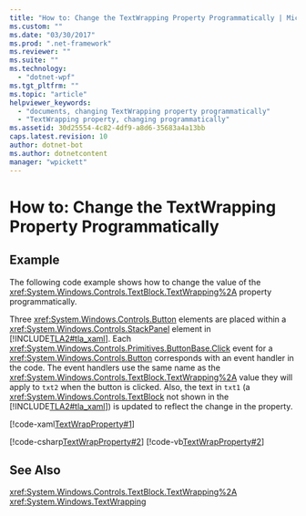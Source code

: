 ```yaml
---
title: "How to: Change the TextWrapping Property Programmatically | Microsoft Docs"
ms.custom: ""
ms.date: "03/30/2017"
ms.prod: ".net-framework"
ms.reviewer: ""
ms.suite: ""
ms.technology: 
  - "dotnet-wpf"
ms.tgt_pltfrm: ""
ms.topic: "article"
helpviewer_keywords: 
  - "documents, changing TextWrapping property programmatically"
  - "TextWrapping property, changing programmatically"
ms.assetid: 30d25554-4c82-4df9-a8d6-35683a4a13bb
caps.latest.revision: 10
author: dotnet-bot
ms.author: dotnetcontent
manager: "wpickett"
---
```

# How to: Change the TextWrapping Property Programmatically
## Example  
 The following code example shows how to change the value of the                      <xref:System.Windows.Controls.TextBlock.TextWrapping%2A> property programmatically.  
  
 Three                      <xref:System.Windows.Controls.Button> elements are placed within a                      <xref:System.Windows.Controls.StackPanel> element in                      [!INCLUDE[TLA2#tla_xaml](../../../../includes/tla2sharptla-xaml-md.md)]. Each                      <xref:System.Windows.Controls.Primitives.ButtonBase.Click> event for a                      <xref:System.Windows.Controls.Button> corresponds with an event handler in the code. The event handlers use the same name as the                      <xref:System.Windows.Controls.TextBlock.TextWrapping%2A> value they will apply to                      `txt2` when the button is clicked. Also, the text in                      `txt1` (a                      <xref:System.Windows.Controls.TextBlock> not shown in the                      [!INCLUDE[TLA2#tla_xaml](../../../../includes/tla2sharptla-xaml-md.md)]) is updated to reflect the change in the property.  
  
 [!code-xaml[TextWrapProperty#1](../../../../samples/snippets/visualbasic/VS_Snippets_Wpf/TextWrapProperty/VisualBasic/Pane1.xaml#1)]  
  
 [!code-csharp[TextWrapProperty#2](../../../../samples/snippets/csharp/VS_Snippets_Wpf/TextWrapProperty/CSharp/Window1.xaml.cs#2)]
 [!code-vb[TextWrapProperty#2](../../../../samples/snippets/visualbasic/VS_Snippets_Wpf/TextWrapProperty/VisualBasic/Pane1.xaml.vb#2)]  
  
## See Also  
 <xref:System.Windows.Controls.TextBlock.TextWrapping%2A>   
 <xref:System.Windows.TextWrapping>
